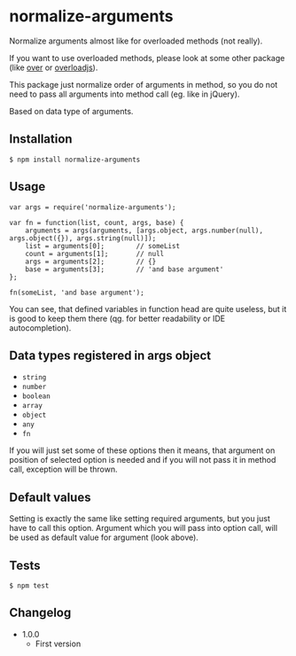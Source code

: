 # normalize-arguments

Normalize arguments almost like for overloaded methods (not really).

If you want to use overloaded methods, please look at some other package (like [over](https://npmjs.org/package/over)
or [overloadjs](https://npmjs.org/package/overloadjs)).

This package just normalize order of arguments in method, so you do not need to pass all arguments into method call
(eg. like in jQuery).

Based on data type of arguments.

## Installation

```
$ npm install normalize-arguments
```

## Usage

```
var args = require('normalize-arguments');

var fn = function(list, count, args, base) {
	arguments = args(arguments, [args.object, args.number(null), args.object({}), args.string(null)]);
	list = arguments[0];		// someList
	count = arguments[1];		// null
	args = arguments[2];		// {}
	base = arguments[3];		// 'and base argument'
};

fn(someList, 'and base argument');
```

You can see, that defined variables in function head are quite useless, but it is good to keep them there (qg. for better
readability or IDE autocompletion).

## Data types registered in args object

* `string`
* `number`
* `boolean`
* `array`
* `object`
* `any`
* `fn`

If you will just set some of these options then it means, that argument on position of selected option is needed and if
you will not pass it in method call, exception will be thrown.

## Default values

Setting is exactly the same like setting required arguments, but you just have to call this option. Argument which you will
pass into option call, will be used as default value for argument (look above).

## Tests

```
$ npm test
```

## Changelog

* 1.0.0
	+ First version